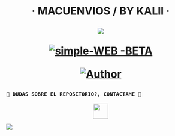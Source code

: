 <h1 align="center">‧  MACUENVIOS / BY KALII ‧
</p>
<p>
        <img src= "https://i.pinimg.com/736x/64/e8/fd/64e8fd387edfdace4254e59b791844a4.jpg">
    </p>
    <p align="center">
        <a href="#"><img title="simple-WEB -BETA" src="https://img.shields.io/badge/-SIMPLE--WHATSAPP--BOT-green?colorA=%23ff0000&colorB=%23017e40&style=for-the-badge"></a>
    </p>
    <p>
        <a href="https://github.com/Lorddaniii"><img title="Author"    src="https://img.shields.io/badge/Author-Daniii-purple.svg?style=for-the-badge&logo=github"></a>
    </p>
    <p>

</div>
    
### `👑 DUDAS SOBRE EL REPOSITORIO?, CONTACTAME 👑`
<p align="center">
<a href="https://github.com/Lorddaniii"><img src="http://readme-typing-svg.herokuapp.com?font=mono&size=14&duration=3000&color=ABF7BB&center=verdadero&vCenter=verdadero&lines=Solo+escr%C3%ADba+si+tiene+dudas." height="40px"
</p>
    
<a href="wa.me/519016190796" target="blank"><img src="https://img.shields.io/badge/Creador-25D366?style=for-the-badge&logo=whatsapp&logoColor=white" /></a>

